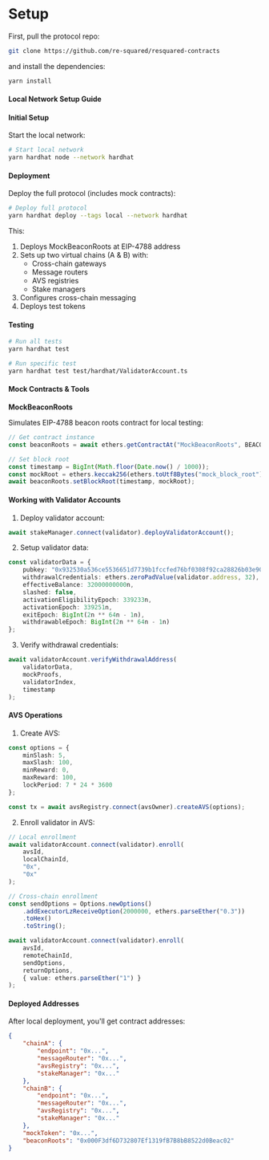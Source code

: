 # Setup

First, pull the protocol repo:

```bash
git clone https://github.com/re-squared/resquared-contracts
```

and install the dependencies:

```bash
yarn install
```

#### Local Network Setup Guide

#### Initial Setup

Start the local network:

```bash
# Start local network
yarn hardhat node --network hardhat
```

#### Deployment

Deploy the full protocol (includes mock contracts):

```bash
# Deploy full protocol
yarn hardhat deploy --tags local --network hardhat
```

This:

1. Deploys MockBeaconRoots at EIP-4788 address
2. Sets up two virtual chains (A & B) with:
   * Cross-chain gateways
   * Message routers
   * AVS registries
   * Stake managers
3. Configures cross-chain messaging
4. Deploys test tokens

#### Testing

```bash
# Run all tests
yarn hardhat test

# Run specific test
yarn hardhat test test/hardhat/ValidatorAccount.ts
```

#### Mock Contracts & Tools

**MockBeaconRoots**

Simulates EIP-4788 beacon roots contract for local testing:

```typescript
// Get contract instance
const beaconRoots = await ethers.getContractAt("MockBeaconRoots", BEACON_ROOTS);

// Set block root
const timestamp = BigInt(Math.floor(Date.now() / 1000));
const mockRoot = ethers.keccak256(ethers.toUtf8Bytes("mock_block_root"));
await beaconRoots.setBlockRoot(timestamp, mockRoot);
```

#### Working with Validator Accounts

1. Deploy validator account:

```typescript
await stakeManager.connect(validator).deployValidatorAccount();
```

2. Setup validator data:

```typescript
const validatorData = {
    pubkey: "0x932530a536ce5536651d7739b1fccfed76bf0308f92ca28826b03e90a3da871ba7b84863239bafb8456c0c4337b5bd0c",
    withdrawalCredentials: ethers.zeroPadValue(validator.address, 32),
    effectiveBalance: 32000000000n,
    slashed: false,
    activationEligibilityEpoch: 339233n,
    activationEpoch: 339251n,
    exitEpoch: BigInt(2n ** 64n - 1n),
    withdrawableEpoch: BigInt(2n ** 64n - 1n)
};
```

3. Verify withdrawal credentials:

```typescript
await validatorAccount.verifyWithdrawalAddress(
    validatorData,
    mockProofs,
    validatorIndex,
    timestamp
);
```

#### AVS Operations

1. Create AVS:

```typescript
const options = {
    minSlash: 5,
    maxSlash: 100,
    minReward: 0,
    maxReward: 100,
    lockPeriod: 7 * 24 * 3600
};

const tx = await avsRegistry.connect(avsOwner).createAVS(options);
```

2. Enroll validator in AVS:

```typescript
// Local enrollment
await validatorAccount.connect(validator).enroll(
    avsId,
    localChainId,
    "0x",
    "0x"
);

// Cross-chain enrollment
const sendOptions = Options.newOptions()
    .addExecutorLzReceiveOption(2000000, ethers.parseEther("0.3"))
    .toHex()
    .toString();

await validatorAccount.connect(validator).enroll(
    avsId,
    remoteChainId,
    sendOptions,
    returnOptions,
    { value: ethers.parseEther("1") }
);
```

#### Deployed Addresses

After local deployment, you'll get contract addresses:

```json
{
    "chainA": {
        "endpoint": "0x...",
        "messageRouter": "0x...",
        "avsRegistry": "0x...",
        "stakeManager": "0x..."
    },
    "chainB": {
        "endpoint": "0x...",
        "messageRouter": "0x...",
        "avsRegistry": "0x...",
        "stakeManager": "0x..."
    },
    "mockToken": "0x...",
    "beaconRoots": "0x000F3df6D732807Ef1319fB7B8bB8522d0Beac02"
}
```
